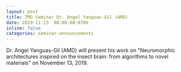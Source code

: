 ```yaml
---
layout: post
title: TMG Seminar Dr. Angel Yanguas-Gil (AMD)
date: 2019-11-13  08:00:00-0700
inline: false
categories: seminar-announcements
---
```


Dr. Angel Yanguas-Gil (AMD) will present his work on "Neuromorphic architectures inspired on the insect brain: from algorithms to novel materials" on November 13, 2019.
